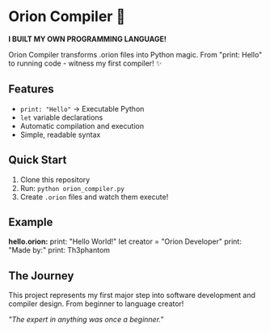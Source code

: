 # Orion Compiler 🚀

**I BUILT MY OWN PROGRAMMING LANGUAGE!** 

Orion Compiler transforms .orion files into Python magic. From "print: Hello" to running code - witness my first compiler! ✨

## Features
- `print: "Hello"` → Executable Python
- `let` variable declarations  
- Automatic compilation and execution
- Simple, readable syntax

## Quick Start
1. Clone this repository
2. Run: `python orion_compiler.py`
3. Create `.orion` files and watch them execute!

## Example
**hello.orion:**
print: "Hello World!"
let creator = "Orion Developer"
print: "Made by:"
print: Th3phantom


## The Journey
This project represents my first major step into software development and compiler design. From beginner to language creator! 

*"The expert in anything was once a beginner."* 
